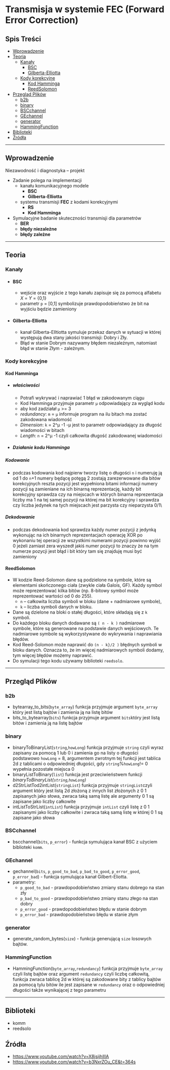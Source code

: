 # Transmisja w systemie FEC (Forward Error Correction)
## Spis Treści
- [Wprowadzenie](#wprowadzenie)
- [Teoria](#teoria)
  - [Kanały](#kanały)
    - [BSC](#kanał-bsc)
    - [Gilberta-Elliotta](#kanał-gilberta-elliotta)
  - [Kody korekcyjne](#kody-korekcyjne)
    - [Kod Hamminga](#kod-hamminga)
    - [ReedSolomon](#reedsolomon)
- [Przegląd Plików](#przegląd-plików)
  - [b2b](#b2b)
  - [binary](#binary)
  - [BSCchannel](#bscchannel)
  - [GEchannel](#gechannel)
  - [generator](#generator)
  - [HammingFunction](#hammingfunction)
- [Biblioteki](#biblioteki)
- [Źródła](#źródła)


---
## Wprowadzenie
Niezawodność i diagnostyka – projekt
- Zadanie polega na implementacji 
  - kanału komunikacyjnego modele 
    - **BSC**
    - **Gilberta-Elliotta**
  - systemu transmisji **FEC** z kodami korekcyjnymi 
    - **RS**
    - **Kod Hamminga**
- Symulacyjne badanie skuteczności transmisji dla parametrów 
  - **BER**
  - **błędy niezależne**
  - **błędy zależne**
---
## Teoria

### Kanały

- #### BSC

  - wejście oraz wyjście z tego kanału zapisuje się za pomocą alfabetu *X* = *Y* = {0,1}
  - parametr `p` = [0,1] symbolizuje prawdopodobieństwo że bit na wyjściu będzie zamieniony

- #### Gilberta-Elliotta

  - kanał Gilberta-Elltiotta symuluje przekaz danych w sytuacji w której występują dwa stany jakości transmisji: Dobry i Zły.
  - Błąd w stanie Dobrym nazywamy błędem niezależnym, natomiast błąd w stanie Złym - zależnym.

### Kody korekcyjne

#### Kod Hamminga
- ##### właściwości
  - Potrafi wykrywać i naprawiać 1 błąd w zakodowanym ciągu
  - Kod Hamminga przyjmuje parametr `μ` odpowiadający za wygląd kodu
  - aby kod zadziałał `μ` >= 3
  - *redundancy*: `m` = `μ` informuje program na ilu bitach ma zostać zakodowana wiadomość
  - *Dimension*: `k` = 2^μ -1 -μ jest to parametr odpowiadający za długość wiadomości w bitach
  - *Length*: `n` = 2^μ -1 czyli całkowita długość zakodowanej wiadomości
- ##### Działanie kodu Hamminga
##### Kodowanie
  - podczas kodowania kod najpierw tworzy listę o długości `n` i numeruję ją od 1 do `n`+1 numery będącę potęgą 2 zostają zarezerwowane dla bitów korekcyjnych reszta pozycji jest wypełniona bitami informacji numery pozycji są zamieniane na ich binarną reprezentację, każdy bit korekcyjny sprawdza czy na miejscach w których binarna reprezentacja liczby ma 1 na tej samej pozycji na której ma bit korekcyjny i sprawdza czy liczba jedynek na tych miejscach jest parzysta czy nieparzysta 0/1\
##### Dekodowanie
  - podczas dekodowania kod sprawdza każdy numer pozycji z jedynką wykonując na ich binarnych reprezentacjach operację XOR po wykonaniu tej operacji ze wszystkimi numerami pozycji powinno wyjść 0 jeżeli zamiast zera wyszedł jakiś numer pozycji to znaczy że na tym numerze pozycji jest błąd i bit który tam się znajduję musi być zamieniony

#### ReedSolomon
  - W kodzie Reed-Solomon dane są podzielone na symbole, które są elementami skończonego ciała (zwykle ciała Galois, GF). Każdy symbol może reprezentować kilka bitów (np. 8-bitowy symbol może reprezentować wartości od 0 do 255).
    - `n` – całkowita liczba symboli w bloku (dane + nadmiarowe symbole),
    - `k`  – liczba symboli danych w bloku.
  - Dane są dzielone na bloki o stałej długości, które składają się z `k` symboli.
  - Do każdego bloku danych dodawane są `( n - k )` nadmiarowe symbole, które są generowane na podstawie danych wejściowych. Te nadmiarowe symbole są wykorzystywane do wykrywania i naprawiania błędów.
  - Kod Reed-Solomon może naprawić do `(n - k}/2 )` błędnych symboli w bloku danych. Oznacza to, że im więcej nadmiarowych symboli dodamy, tym więcej błędów możemy naprawić.
  - Do symulacji tego kodu używamy biblioteki `reedsolo`.


---
## Przegląd Plików

### b2b
- bytearray_to_bits(`byte_array`) funkcja przyjmuje argument `byte_array` który jest listą bajtów i zamienia ją na listę bitów
- bits_to_bytearray(`bits`) funkcja przyjmuje argument `bits`który jest listą bitów i zamienia ją na listę bajtów

### binary
- binaryToBinaryList(`string`,`howLong`) funkcja przyjmuje `string` czyli wyraz zapisany za pomocą 1 lub 0 i zamienia go na listy o długości podstawowo `howLong` = 8, argumentem zwrotnym tej funkcji jest tablica 2d z tablicami o odpowiedniej długości, gdy `string`%`howLong`!= 0 wypełnia pozostałe miejsca 0
- binaryListToBinary(`list`) funkcja jest przeciwieństwem funkcji *binaryToBinaryList(`string`,`howLong`)*
- d2StrListTod2intList(`stringList`) funkcja przyjmuje `stringList`czyli argument który jest listą 2d złożoną z innych list złożonych z 0 1 zapisanych jako słowa, zwraca taką samą listę ale argumenty 0 1 są zapisane jako liczby całkowite
- intListToStrList(`intList`) funkcja przyjmuje `intList` czyli listę z 0 1 zapisanymi jako liczby całkowite i zwraca taką samą listę w której 0 1 są zapisane jako słowa

### BSCchannel
- bscchannel(`bits`, `p_error`) - funkcja symulująca kanał BSC z użyciem biblioteki `komm`.

### GEchannel
- gechannel(`bits`, `p_good_to_bad`, `p_bad_to_good`, `p_error_good`, `p_error_bad`) - funkcja symulująca kanał Gilbert-Eliotta.
- parametry:
    - `p_good_to_bad` - prawdopodobieństwo zmiany stanu dobrego na stan zły
    - `p_bad_to_good` - prawdopodobieństwo zmiany stanu złego na stan dobry
    - `p_error_good` - prawdopodobieństwo błędu w stanie dobrym
    - `p_error_bad` - prawdopodobieństwo błędu w stanie złym


### generator
- generate_random_bytes(`size`) - funkcja generującą `size` losowych bajtów.
  
### HammingFunction
- HammingFunction(`byte_array`,`redundancy`) funkcja przyjmuje `byte_array` czyli listę bajtów oraz argument `redundancy` czyli liczbę całkowitą, funkcja zwraca tablicę 2d w której są zakodowane bity z tablicy bajtów za pomocą tylu bitów ile jest zapisane w `redundancy` oraz o odpowiedniej długości także wynikającej z tego parametru

---
## Biblioteki
- komm
- reedsolo
## Źródła
- https://www.youtube.com/watch?v=X8jsijhllIA
- https://www.youtube.com/watch?v=b3NxrZOu_CE&t=364s
